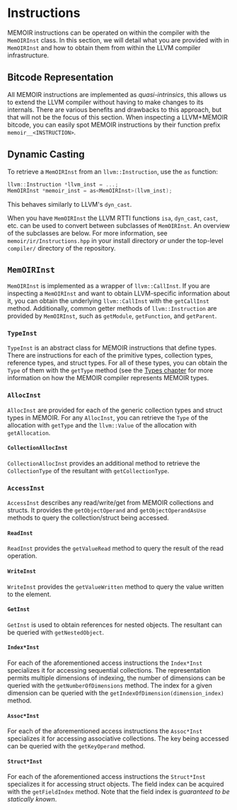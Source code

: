 # Instructions
MEMOIR instructions can be operated on within the compiler with the `MemOIRInst` class.
In this section, we will detail what you are provided with in `MemOIRInst` and how to obtain them from within the LLVM compiler infrastructure.

## Bitcode Representation
All MEMOIR instructions are implemented as _quasi-intrinsics_, this allows us to extend the LLVM compiler without having to make changes to its internals.
There are various benefits and drawbacks to this approach, but that will not be the focus of this section.
When inspecting a LLVM+MEMOIR bitcode, you can easily spot MEMOIR instructions by their function prefix `memoir__<INSTRUCTION>`.

## Dynamic Casting
To retrieve a `MemOIRInst` from an `llvm::Instruction`, use the `as` function:
```cpp
llvm::Instruction *llvm_inst = ...;
MemOIRInst *memoir_inst = as<MemOIRInst>(llvm_inst);
```
This behaves similarly to LLVM's `dyn_cast`.

When you have `MemOIRInst` the LLVM RTTI functions `isa`, `dyn_cast`, `cast`, etc. can be used to convert between subclasses of `MemOIRInst`.
An overview of the subclasses are below.
For more information, see `memoir/ir/Instructions.hpp` in your install directory _or_ under the top-level `compiler/` directory of the repository.

## `MemOIRInst`
`MemOIRInst` is implemented as a wrapper of `llvm::CallInst`.
If you are inspecting a `MemOIRInst` and want to obtain LLVM-specific information about it, you can obtain the underlying `llvm::CallInst` with the `getCallInst` method.
Additionally, common getter methods of `llvm::Instruction` are provided by `MemOIRInst`, such as `getModule`, `getFunction`, and `getParent`.

### `TypeInst`
`TypeInst` is an abstract class for MEMOIR instructions that define types.
There are instructions for each of the primitive types, collection types, reference types, and struct types.
For all of these types, you can obtain the `Type` of them with the `getType` method (see the [Types chapter](compiler/types.md) for more information on how the MEMOIR compiler represents MEMOIR types.

### `AllocInst`
`AllocInst` are provided for each of the generic collection types and struct types in MEMOIR.
For any `AllocInst`, you can retrieve the `Type` of the allocation with `getType` and the `llvm::Value` of the allocation with `getAllocation`.

#### `CollectionAllocInst`
`CollectionAllocInst` provides an additional method to retrieve the `CollectionType` of the resultant with `getCollectionType`.

### `AccessInst`
`AccessInst` describes any read/write/get from MEMOIR collections and structs.
It provides the `getObjectOperand` and `getObjectOperandAsUse` methods to query the collection/struct being accessed.

#### `ReadInst`
`ReadInst` provides the `getValueRead` method to query the result of the read operation.

#### `WriteInst`
`WriteInst` provides the `getValueWritten` method to query the value written to the element.

#### `GetInst`
`GetInst` is used to obtain references for nested objects.
The resultant can be queried with `getNestedObject`.

#### `Index*Inst`
For each of the aforementioned access instructions the `Index*Inst` specializes it for accessing sequential collections.
The representation permits multiple dimensions of indexing, the number of dimensions can be queried with the `getNumberOfDimensions` method.
The index for a given dimension can be queried with the `getIndexOfDimension(dimension_index)` method.

#### `Assoc*Inst`
For each of the aforementioned access instructions the `Assoc*Inst` specializes it for accessing associative collections.
The key being accessed can be queried with the `getKeyOperand` method.

#### `Struct*Inst`
For each of the aforementioned access instructions the `Struct*Inst` specializes it for accessing struct objects.
The field index can be acquired with the `getFieldIndex` method.
Note that the field index is _guaranteed to be statically known_.
